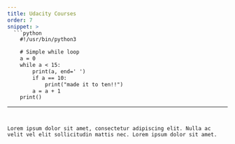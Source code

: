 ```yaml
---
title: Udacity Courses
order: 7
snippet: >
  ```python
    #!/usr/bin/python3

    # Simple while loop
    a = 0
    while a < 15:
        print(a, end=' ')
        if a == 10:
            print("made it to ten!!")
        a = a + 1
    print()
  ```
---
```


Lorem ipsum dolor sit amet, consectetur adipiscing elit. Nulla ac velit vel elit sollicitudin mattis nec. Lorem ipsum dolor sit amet.
